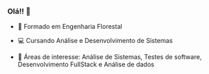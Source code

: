 ### Olá!! 👋



- 🌱  Formado em Engenharia Florestal
- 💻  Cursando Análise e Desenvolvimento de Sistemas

- 📝  Áreas de interesse: Análise de Sistemas, Testes de software, Desenvolvimento FullStack e Análise de dados


